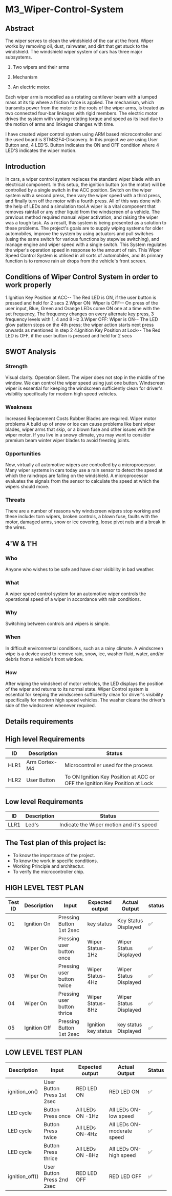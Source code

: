 # M3_Wiper-Control-System

## Abstract

The wiper serves to clean the windshield of the car at the front. Wiper works by removing oil, dust, rainwater, and dirt that get stuck to the windshield.
The windshield wiper system of cars has three major subsystems.

1) Two wipers and their arms

2) Mechanism

3) An electric motor.

Each wiper arm is modelled as a rotating cantilever beam with a lumped mass at its tip where a friction force is applied. The mechanism, which transmits power from the motor to the roots of the wiper arms, is treated as two connected four-bar linkages with rigid members. The electric motor drives the system with varying rotating torque and speed as its load due to the motion of arms and linkages changes with time.

I have created  wiper control system using ARM based microcontroller and the used board is STM32F4-Discovery. In this project we are using User Button and, 4 LED'S. 
Button indicates the ON and OFF condition where 4 LED'S indicates the wiper motion.

## **Introduction**

In cars, a wiper control system replaces the standard wiper blade with an electrical component. In this setup, the ignition button (on the motor) will be controlled by a single switch in the ACC position. Switch on the wiper system with a second press, then vary the wiper speed with a third press, and finally turn off the motor with a fourth press. All of this was done with the help of LEDs and a simulation tool.A wiper is a vital component that removes rainfall or any other liquid from the windscreen of a vehicle. The previous method required manual wiper activation, and raising the wiper was a tough task. As a result, this system is being presented as a solution to these problems. The project's goals are to supply wiping systems for older automobiles, improve the system by using actuators and pull switches (using the same switch for various functions by stepwise switching), and manage engine and wiper speed with a single switch. This System regulates the wiper's operation speed in response to the amount of rain. This Wiper Speed Control System is utilised in all sorts of automobiles, and its primary function is to remove rain air drops from the vehicle's front screen.

## Conditions of Wiper Control System in order to work properly
1.Ignition Key Position at ACC-- The Red LED is ON, if the user button is pressed and held for 2 secs
2.Wiper ON: Wiper is OFF-- On press of the user input, Blue, Green and Orange LEDs come ON one at a time with the set frequency, The frequency changes on every alternate key press, 3 frequency levels with 1, 4 and 8 Hz
3.Wiper OFF: Wiper is ON-- The LED glow pattern stops on the 4th press; the wiper action starts next press onwards as mentioned in step 2
4.Ignition Key Position at Lock-- The Red LED is OFF, if the user button is pressed and held for 2 secs




## **SWOT Analysis**

### **Strength**

Visual clarity.
Operation Silent.
The wiper does not stop in the middle of the window.
We can control the wiper speed using just one button.
Windscreen wiper is essential for keeping the windscreen sufficiently clean for driver's visibility specifically for modern high speed vehicles.

### **Weakness**

Increased Replacement Costs
Rubber Blades are required.
Wiper motor problems
A build up of snow or ice can cause problems like bent wiper blades, wiper arms that skip, or a blown fuse and other issues with the wiper motor. If you live in a snowy climate, you may want to consider premium beam winter wiper blades to avoid freezing joints.

### **Opportunities**

Now, virtually all automotive wipers are controlled by a microprocessor. Many wiper systems in cars today use a rain sensor to detect the speed at which the raindrops are falling on the windshield. A microprocessor evaluates the signals from the sensor to calculate the speed at which the wipers should move.

### **Threats**

There are a number of reasons why windscreen wipers stop working and these include:
torn wipers, broken controls, a blown fuse, faults with the motor, damaged arms, snow or ice covering, loose pivot nuts and a break in the wires.


## **4'W & 1'H**

### **Who**

Anyone who wishes to be safe and have clear visibility in bad weather.

### **What**

A wiper speed control system for an automotive wiper controls the operational speed of a wiper in accordance with rain conditions.

### **Why**

Switching between controls and wipers is simple.

### **When**

In difficult environmental conditions, such as a rainy climate.
A windscreen wipe is a device used to remove rain, snow, ice, washer fluid, water, and/or debris from a vehicle's front window.

### **How**

After wiping the windsheet of motor vehicles, the LED displays the position of the wiper and returns to its normal state.
Wiper Control system is essential for keeping the windscreen sufficiently clean for driver's visibility specifically for modern high speed vehicles. The washer cleans the driver's side of the windscreen whenever required.

## Details requirements
## High level Requirements
| ID | 	Description | Status |
| -- | ------------ | ------ |
| HLR1 |	Arm Cortex-M4 |	Microcontroller used for the process |
| HLR2 |	User Button |	To ON Ignition Key Position at ACC or OFF the Ignition Key Position at Lock |
## Low level Requirements
| ID | 	Description | Status |
| -- | ------------ | ------ |
|LLR1 |	Led's |	Indicate the Wiper motion and it's speed |

## The Test plan of this project is:

* To know the importnace of the project.
* To know the work in specific conditions.
* Working Principle and architectur.
* To verify the microcontroller chip.

## **HIGH LEVEL TEST PLAN**

Test ID | Description | Input | Expected output | Actual Output | status
-- | -- | -- | -- | -- | --
01 | Ignition On |  Pressing Button 1st 2sec  | key status | Key Status Displayed |✅
02 | Wiper On | Pressing user button once | Wiper Status-1Hz | Wiper Status Displayed |✅
03 | Wiper On | Pressing user button twice | Wiper Status-4Hz | Wiper Status Displayed |✅
04 | Wiper On | Pressing user button thrice | Wiper Status-8Hz | Wiper Status Displayed |✅
05 | Ignition Off | Pressing Button 1st 2sec  | Ignition key status | key status Displayed |✅




## **LOW LEVEL TEST PLAN**

Description | Input | Expected output | Actual Output | Status
-- | -- | -- | -- | -- 
ignition_on() | User Button Press 1st 2sec | RED LED ON | RED LED ON | ✅
LED cycle | Button Press once | All LEDs ON -1Hz| All LEDs ON-low speed | ✅
LED cycle | Button Press twice | All LEDs ON-4Hz | All LEDs ON-moderate speed | ✅
LED cycle | Button Press thrice | All LEDs ON -8Hz| All LEDs ON-high speed | ✅
ignition_off() | User Button Press 2nd 2sec | RED LED OFF | RED LED OFF | ✅

